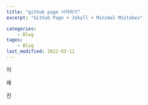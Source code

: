 ```yaml
---
title: "github page 시작하기"
excerpt: "Github Page + Jekyll + Minimal Mistakes"

categories:
    - Blog
tages: 
    - Blog
last_modified: 2022-03-11
---
```


이

왜

진
